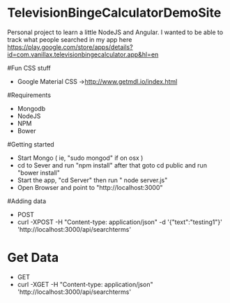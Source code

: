 # TelevisionBingeCalculatorDemoSite
Personal project to learn a little NodeJS and Angular. I wanted to be able to track what people searched in my app here https://play.google.com/store/apps/details?id=com.vanillax.televisionbingecalculator.app&hl=en

#Fun CSS stuff
* Google Material CSS ->http://www.getmdl.io/index.html

#Requirements
* Mongodb
* NodeJS
* NPM
* Bower

#Getting started
* Start Mongo ( ie, "sudo mongod" if on osx )
* cd to Sever and run "npm install" after that goto cd public and run "bower install"
* Start the app, "cd Server" then run " node server.js"
* Open Browser and point to "http://localhost:3000"

#Adding data
* POST
* curl -XPOST -H "Content-type: application/json" -d '{"text":"testing1"}' 'http://localhost:3000/api/searchterms'

# Get Data
* GET
* curl -XGET -H "Content-type: application/json" 'http://localhost:3000/api/searchterms'
